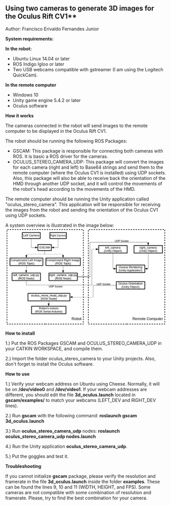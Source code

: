 ## Using two cameras to generate 3D images for the Oculus Rift CV1**

Author: Francisco Erivaldo Fernandes Junior


**System requirements:**

**In the robot:**

- Ubuntu Linux 14.04 or later
- ROS Indigo Igloo or later
- Two USB webcams compatible with gstreamer (I am using the Logitech QuickCam).

**In the remote computer**

- Windows 10
- Unity game engine 5.4.2 or later
- Oculus software

**How it works**

The cameras connected in the robot will send images to the remote computer to be displayed in the Oculus Rift CV1.

The robot should be running the following ROS Packages:

- GSCAM: This package is responsible for connecting both cameras with ROS. It is basic a ROS driver for the cameras.
- OCULUS\_STEREO\_CAMERA\_UDP: This package will convert the images for each camera (right and left) to Base64 strings and send them to the remote computer (where the Oculus CV1 is installed) using UDP sockets. Also, this package will also be able to receive back the orientation of the HMD through another UDP socket, and it will control the movements of the robot&#39;s head according to the movements of the HMD.

The remote computer should be running the Unity application called &quot;oculus\_stereo\_camera&quot;. This application will be responsible for receiving the images from the robot and sending the orientation of the Oculus CV1 using  UDP sockets.

A system overview is illustrated in the image below:
![alt text](docs/imgs/system-overview.jpg)

**How to install**

1.) Put the ROS Packages GSCAM and OCULUS\_STEREO\_CAMERA\_UDP in your CATKIN WORKSPACE, and compile them.

2.) Import the folder oculus\_stereo\_camera to your Unity projects. Also, don&#39;t forget to install the Oculus software.

**How to use**

1.) Verify your webcam address on Ubuntu using Cheese. Normally, it will be on **/dev/video0** and **/dev/video1**. If your webcam addresses are different, you should edit the file **3d\_oculus.launch** located in **gscam/examples/** to match your webcams (LEFT\_DEV and RIGHT\_DEV lines).

2.) Run **gscam** with the following command: **roslaunch gscam 3d\_oculus.launch**

3.) Run **oculus\_stereo\_camera\_udp** nodes: **roslaunch oculus\_stereo\_camera\_udp nodes.launch**

4.) Run the Unity application **oculus\_stereo\_camera\_udp**.

5.) Put the goggles and test it.

**Troubleshooting**

If you cannot initialize **gscam** package, please verify the resolution and framerate in the file **3d\_oculus.launch** inside the folder **examples**. These can be found the lines 9, 10 and 11 (WIDTH, HEIGHT, and FPS). Some cameras are not compatible with some combination of resolution and framerate. Please, try to find the best combination for your camera.
